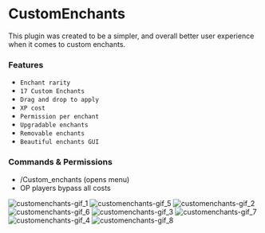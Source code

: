 # CustomEnchants
This plugin was created to be a simpler, and overall better
user experience when it comes to custom enchants. 

### Features
- `Enchant rarity`
- `17 Custom Enchants`
- `Drag and drop to apply`
- `XP cost`
- `Permission per enchant`
- `Upgradable enchants`
- `Removable enchants`
- `Beautiful enchants GUI`

### Commands & Permissions
- /Custom_enchants (opens menu)
- OP players bypass all costs

![customenchants-gif_1](https://user-images.githubusercontent.com/70197204/156951553-eaff7c4e-61ae-480c-a644-54bd08ea25bc.gif)
![customenchants-gif_5](https://user-images.githubusercontent.com/70197204/156951554-9240f7fd-171f-48df-aefe-a94c29bbbe85.gif)
![customenchants-gif_2](https://user-images.githubusercontent.com/70197204/156951555-0b52af46-bf7c-4507-9463-c023f0bbf178.gif)
![customenchants-gif_6](https://user-images.githubusercontent.com/70197204/156951556-b40f84fa-fff5-4d5f-8082-23b9969c6462.gif)
![customenchants-gif_3](https://user-images.githubusercontent.com/70197204/156951558-3a9463b9-1a79-4f67-9de3-a3b102a18c45.gif)
![customenchants-gif_7](https://user-images.githubusercontent.com/70197204/156951559-6182c826-698a-4de5-8623-827baf4d7a1d.gif)
![customenchants-gif_4](https://user-images.githubusercontent.com/70197204/156951561-084974d6-44b3-41dd-9de5-4f5b1682c4fd.gif)
![customenchants-gif_8](https://user-images.githubusercontent.com/70197204/156951564-fe015e19-81c1-4fbe-a415-0a5be5299580.gif)
